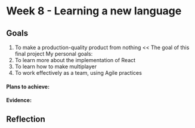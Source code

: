 # Week 8 - Learning a new language

## Goals

1. To make a production-quality product from nothing << The goal of this final project
My personal goals:
2. To learn more about the implementation of React
3. To learn how to make multiplayer
4. To work effectively as a team, using Agile practices

#### Plans to achieve:



#### Evidence:

## Reflection
